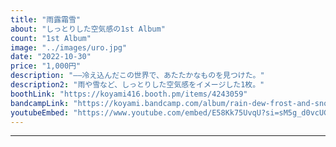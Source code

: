 ```yaml
---
title: "雨露霜雪"
about: "しっとりした空気感の1st Album"
count: "1st Album"
image: "../images/uro.jpg"
date: "2022-10-30"
price: "1,000円"
description: "――冷え込んだこの世界で、あたたかなものを見つけた。"
description2: "雨や雪など、しっとりした空気感をイメージした1枚。"
boothLink: "https://koyami416.booth.pm/items/4243059"
bandcampLink: "https://koyami.bandcamp.com/album/rain-dew-frost-and-snow"
youtubeEmbed: "https://www.youtube.com/embed/E58Kk75UvqU?si=sM5g_d0vcUGgxvYc"
---
```

---